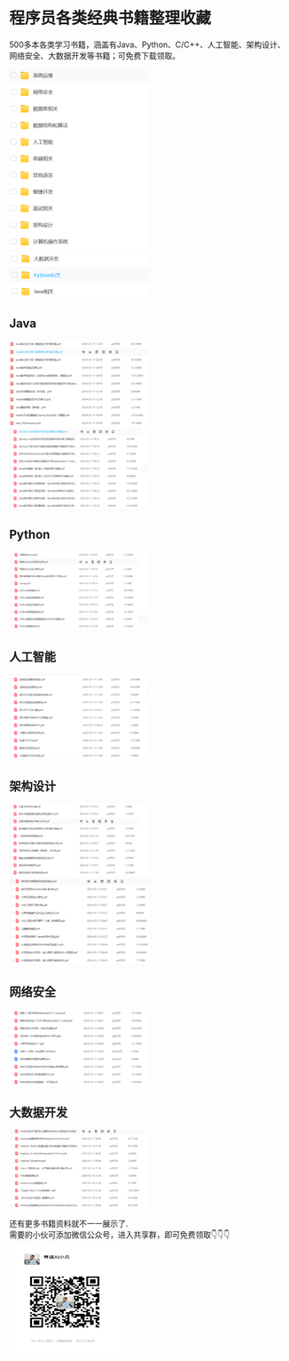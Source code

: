 # 程序员各类经典书籍整理收藏
500多本各类学习书籍，涵盖有Java、Python、C/C++、人工智能、架构设计、网络安全、大数据开发等书籍；可免费下载领取。

<img src="img_9.png" width="50%"/>
<img src="img_10.png" width="50%"/>

## Java
<img src="img_1.png" width="50%"/>
<img src="img_2.png" width="50%"/>

## Python
<img src="img_3.png" width="50%"/>


## 人工智能
<img src="img_4.png" width="50%"/>


## 架构设计
<img src="img_5.png" width="50%"/>
<img src="img_6.png" width="50%"/>

## 网络安全
<img src="img_7.png" width="50%"/>

## 大数据开发
<img src="img_8.png" width="50%"/>


还有更多书籍资料就不一一展示了.<br>
需要的小伙可添加微信公众号，进入共享群，即可免费领取👇👇👇
<img src="img_12.png" width="200" height="200"/>